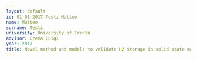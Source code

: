 ```yaml
---
layout: default 
id: 01-01-2017-Testi-Matteo
name: Matteo
surname: Testi
university: University of Trento
advisor: Crema Luigi
year: 2017
title: Novel method and models to validate H2 storage in solid state material
---
```

